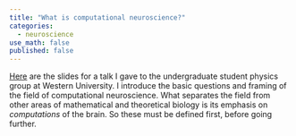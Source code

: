 ```yaml
---
title: "What is computational neuroscience?"
categories:
  - neuroscience
use_math: false
published: false
---
```


[Here](https://benlansdell.github.io/compneurointro) are the slides for a talk I gave to the undergraduate student physics group at Western University. I introduce the basic questions and framing of the field of computational neuroscience. What separates the field from other areas of mathematical and theoretical biology is its emphasis on _computations_ of the brain. So these must be defined first, before going further. 

